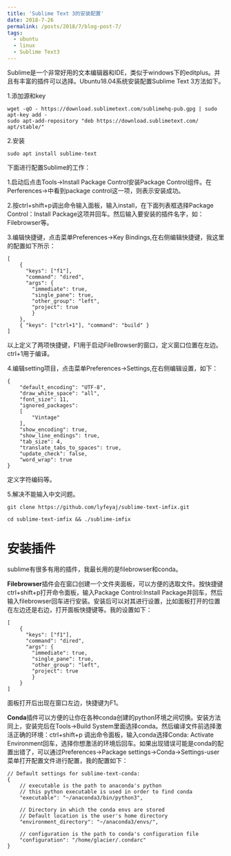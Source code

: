 ```yaml
---
title: 'Sublime Text 3的安装配置'
date: 2018-7-26
permalink: /posts/2018/7/blog-post-7/
tags:
  - ubuntu
  - linux
  - Sublime Text3
---
```


Sublime是一个非常好用的文本编辑器和IDE，类似于windows下的editplus。并且有丰富的插件可以选择。Ubuntu18.04系统安装配置Sublime Text 3方法如下。

1.添加源和key

```
wget -qO - https://download.sublimetext.com/sublimehq-pub.gpg | sudo apt-key add -
sudo apt-add-repository "deb https://download.sublimetext.com/ apt/stable/"
```

2.安装

```
sudo apt install sublime-text
```

下面进行配置Sublime的工作：

1.启动后点击Tools->Install Package Control安装Package Control组件。在Perferences->中看到package control这一项，则表示安装成功。

2.按ctrl+shift+p调出命令输入面板，输入install，在下面列表框选择Package Control：Install Package这项并回车。然后输入要安装的插件名字，如：Filebrowser等。

3.编辑快捷键，点击菜单Preferences->Key Bindings,在右侧编辑快捷键，我这里的配置如下所示：

```
[
	{
	  "keys": ["f1"],
	  "command": "dired",
	  "args": {
	    "immediate": true,
	    "single_pane": true,
	    "other_group": "left",
	    "project": true
	  	}
	},
	{ "keys": ["ctrl+1"], "command": "build" }
]
```

以上定义了两项快捷键，F1用于启动FileBrowser的窗口，定义窗口位置在左边。ctrl+1用于编译。

4.编辑setting项目，点击菜单Preferences->Settings,在右侧编辑设置，如下：

```
{
	"default_encoding": "UTF-8",
	"draw_white_space": "all",
	"font_size": 11,
	"ignored_packages":
	[
		"Vintage"
	],
	"show_encoding": true,
	"show_line_endings": true,
	"tab_size": 4,
	"translate_tabs_to_spaces": true,
	"update_check": false,
	"word_wrap": true
}
```

定义字符编码等。

5.解决不能输入中文问题。

```
git clone https://github.com/lyfeyaj/sublime-text-imfix.git
```

```
cd sublime-text-imfix && ./sublime-imfix
```



# 安装插件

sublime有很多有用的插件，我最长用的是filebrowser和conda。

**Filebrowser**插件会在窗口创建一个文件夹面板，可以方便的选取文件。按快捷键ctrl+shift+p打开命令面板，输入Package Control:Install Package并回车，然后输入filebrowser回车进行安装。安装后可以对其进行设置，比如面板打开的位置在左边还是右边，打开面板快捷键等。我的设置如下：

```
[
	{
	  "keys": ["f1"],
	  "command": "dired",
	  "args": {
	    "immediate": true,
	    "single_pane": true,
	    "other_group": "left",
	    "project": true
	  	}
	}
]
```

面板打开后出现在窗口左边，快捷键为F1。



**Conda**插件可以方便的让你在各种conda创建的python环境之间切换。安装方法同上，安装完后在Tools->Build System里面选择conda。然后编译文件前选择激活正确的环境：ctrl+shift+p 调出命令面板，输入conda选择Conda: Activate Environment回车，选择你想激活的环境后回车。如果出现错误可能是conda的配置出错了，可以通过Preferences->Package settings->Conda->Settings-user菜单打开配置文件进行配置，我的配置如下：

```
// Default settings for sublime-text-conda:
{
    // executable is the path to anaconda's python
    // this python executable is used in order to find conda
    "executable": "~/anaconda3/bin/python3",

    // Directory in which the conda envs are stored
    // Default location is the user's home directory
    "environment_directory": "~/anaconda3/envs/",

    // configuration is the path to conda's configuration file
    "configuration": "/home/glacier/.condarc"
}
```

